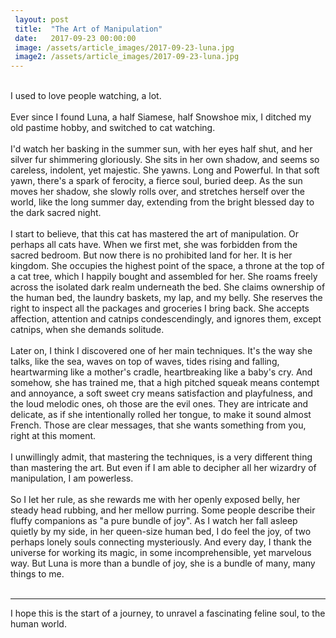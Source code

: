 ```yaml
---
 layout: post
 title:  "The Art of Manipulation"
 date:   2017-09-23 00:00:00
 image: /assets/article_images/2017-09-23-luna.jpg
 image2: /assets/article_images/2017-09-23-luna.jpg
---
```

<br />
I used to love people watching, a lot. 

<br />
<br />
Ever since I found Luna, a half Siamese, half Snowshoe mix, I ditched my old pastime hobby, and switched to cat watching.
<br />
<br />
I'd watch her basking in the summer sun, with her eyes half shut, and her silver fur shimmering gloriously. She sits in her own shadow, and seems so careless, indolent, yet majestic. She yawns. Long and Powerful. In that soft yawn, there's a spark of ferocity, a fierce soul, buried deep. As the sun moves her shadow, she slowly rolls over, and stretches herself over the world, like the long summer day, extending from the bright blessed day to the dark sacred night. 
<br />
<br />
I start to believe, that this cat has mastered the art of manipulation. Or perhaps all cats have. 
When we first met, she was forbidden from the sacred bedroom. But now there is no prohibited land for her. It is her kingdom. She occupies the highest point of the space, a throne at the top of a cat tree, which I happily bought and assembled for her. She roams freely across the isolated dark realm underneath the bed. She claims ownership of the human bed, the laundry baskets, my lap, and my belly. She reserves the right to inspect all the packages and groceries I bring back. She accepts affection, attention and catnips condescendingly, and ignores them, except catnips, when she demands solitude. 
<br />
<br />
Later on, I think I discovered one of her main techniques. It's the way she talks, like the sea, waves on top of waves, tides rising and falling, heartwarming like a mother's cradle, heartbreaking like a baby's cry. And somehow, she has trained me, that a high pitched squeak means contempt and annoyance, a soft sweet cry means satisfaction and playfulness, and the loud melodic ones, oh those are the evil ones. They are intricate and delicate, as if she intentionally rolled her tongue, to make it sound almost French. Those are clear messages, that she wants something from you, right at this moment. 
<br />
<br />
I unwillingly admit, that mastering the techniques, is a very different thing than mastering the art. But even if I am able to decipher all her wizardry of manipulation, I am powerless. 
<br />
<br />
So I let her rule, as she rewards me with her openly exposed belly, her steady head rubbing, and her mellow purring. 
Some people describe their fluffy companions as "a pure bundle of joy". As I watch her fall asleep quietly by my side, in her queen-size human bed, I do feel the joy, of two perhaps lonely souls connecting mysteriously. And every day, I thank the universe for working its magic, in some incomprehensible, yet marvelous way. But Luna is more than a bundle of joy, she is a bundle of many, many things to me. 
<br />
<br />

---

I hope this is the start of a journey, to unravel a fascinating feline soul, to the human world. 
